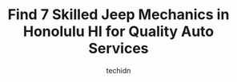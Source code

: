 ---
layout: ampstory
image: https://images.unsplash.com/photo-1623261788328-cf730e9f2667?ixlib=rb-4.0.3&ixid=MnwxMjA3fDB8MHxwaG90by1wYWdlfHx8fGVufDB8fHx8&auto=format&fit=crop&w=640&h=853&q=80
author: techidn
featured: false
description: Experience the excellence of automotive service by visiting the 7 best Jeep Mechanic in Honolulu HI, USA. With their expertise, attention to detail, and commitment to customer satisfaction, 
title: Find 7 Skilled Jeep Mechanics in Honolulu HI for Quality Auto Services
cover:
   title: Find 7 Skilled Jeep Mechanics in Honolulu HI for Quality Auto Services
   subtitle: Rickpate
   background: https://images.unsplash.com/photo-1623261788328-cf730e9f2667?ixlib=rb-4.0.3&ixid=MnwxMjA3fDB8MHxwaG90by1wYWdlfHx8fGVufDB8fHx8&auto=format&fit=crop&w=640&h=853&q=80

pages: 
 - layout: thirds
   top: <h1>#1 Kapahulu Auto Repair</h1>
   bottom: "<p>I moved down from north shore and was looking for a new local shop that I can go to and Kapahulu Auto Repair is exactly it. If you want a shop that feels like home, this </p>"
   background: https://www.knot35.com/toplist/wp-content/uploads/2023/06/best-jeep-mechanic-1-in-honolulu-hi-1685838128.jpeg
   backgroundblur: true
 - layout: thirds
   top: <h1>#2 Mobotech All Auto Service</h1>
   bottom: "<p>2013 Wilcox Ln, Honolulu, HI 96819, United States</p>"
   background: https://www.knot35.com/toplist/wp-content/uploads/2023/06/best-jeep-mechanic-2-in-honolulu-hi-1685838129.jpeg
   cta:
      link: https://www.knot35.com/toplist/find-7-skilled-jeep-mechanics-in-honolulu-hi-for-quality-auto-services/
      text: Find 7 Skilled Jeep Mechanics in Honolulu HI for Quality Auto Services
 - layout: thirds
   top: <h1>#3 A-1 Auto Repair</h1>
   bottom: "<p>740 Moowaa St D, Honolulu, HI 96817, United States</p>"
   background: https://www.knot35.com/toplist/wp-content/uploads/2023/06/best-jeep-mechanic-3-in-honolulu-hi-1685838129.jpeg
   cta:
      link: https://www.knot35.com/toplist/find-7-skilled-jeep-mechanics-in-honolulu-hi-for-quality-auto-services/
      text: Find 7 Skilled Jeep Mechanics in Honolulu HI for Quality Auto Services
 - layout: thirds
   top: <h1>#4 Premier Automotive</h1>
   bottom: "<p>3030 Waialae Ave, Honolulu, HI 96816, United States</p>"
   background: https://images.unsplash.com/photo-1608501821300-4f99e58bba77?ixlib=rb-4.0.3&ixid=MnwxMjA3fDB8MHxwaG90by1wYWdlfHx8fGVufDB8fHx8&auto=format&fit=crop&w=640&h=853&q=80
   cta:
      link: https://www.knot35.com/toplist/find-7-skilled-jeep-mechanics-in-honolulu-hi-for-quality-auto-services/
      text: Find 7 Skilled Jeep Mechanics in Honolulu HI for Quality Auto Services
 - layout: thirds
   top: <h1>#5 Punahou Auto Repair</h1>
   bottom: "<p>1558 S King St, Honolulu, HI 96826, United States</p>"
   background: https://plus.unsplash.com/premium_photo-1664640458616-3c74f8cb4589?ixlib=rb-4.0.3&ixid=MnwxMjA3fDB8MHxwaG90by1wYWdlfHx8fGVufDB8fHx8&auto=format&fit=crop&w=640&h=853&q=80
   cta:
      link: https://www.knot35.com/toplist/find-7-skilled-jeep-mechanics-in-honolulu-hi-for-quality-auto-services/
      text: Find 7 Skilled Jeep Mechanics in Honolulu HI for Quality Auto Services
 - layout: thirds
   top: <h1>#6 A & A Motor Werkes</h1>
   bottom: "<p>501 Sumner St #601, Honolulu, HI 96817, United States</p>"
   background: https://images.unsplash.com/photo-1515405295579-ba7b45403062?ixlib=rb-4.0.3&ixid=MnwxMjA3fDB8MHxwaG90by1wYWdlfHx8fGVufDB8fHx8&auto=format&fit=crop&w=640&h=853&q=80
   cta:
      link: https://www.knot35.com/toplist/find-7-skilled-jeep-mechanics-in-honolulu-hi-for-quality-auto-services/
      text: Find 7 Skilled Jeep Mechanics in Honolulu HI for Quality Auto Services
 - layout: thirds
   top: <h1>#7 A1 Euro Auto</h1>
   bottom: "<p>742 Sheridan St, Honolulu, HI 96814, United States</p>"
   background: https://images.unsplash.com/photo-1561679660-d00ee1e0dc8e?ixlib=rb-4.0.3&ixid=MnwxMjA3fDB8MHxwaG90by1wYWdlfHx8fGVufDB8fHx8&auto=format&fit=crop&w=640&h=853&q=80
   cta:
      link: https://www.knot35.com/toplist/find-7-skilled-jeep-mechanics-in-honolulu-hi-for-quality-auto-services/
      text: Find 7 Skilled Jeep Mechanics in Honolulu HI for Quality Auto Services
 - layout: thirds
   middle: Continue reading...
   background: https://images.unsplash.com/photo-1608411404720-c8f0417bcdba?ixlib=rb-4.0.3&ixid=MnwxMjA3fDB8MHxwaG90by1wYWdlfHx8fGVufDB8fHx8&auto=format&fit=crop&w=640&h=853&q=80
   cta:
      link: https://www.knot35.com/toplist/find-7-skilled-jeep-mechanics-in-honolulu-hi-for-quality-auto-services/
      text: Find 7 Skilled Jeep Mechanics in Honolulu HI for Quality Auto Services
      
---